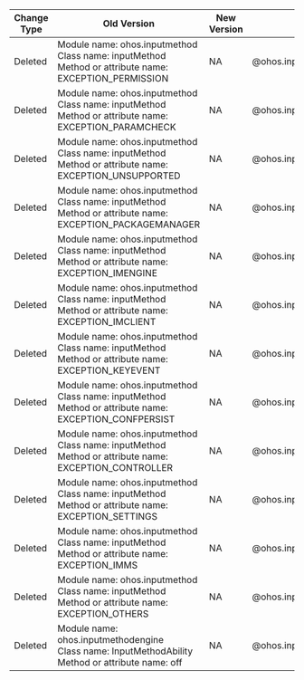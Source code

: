 | Change Type | Old Version | New Version | d.ts File |
| ---- | ------ | ------ | -------- |
|Deleted|Module name: ohos.inputmethod<br>Class name: inputMethod<br>Method or attribute name: EXCEPTION_PERMISSION|NA|@ohos.inputmethod.d.ts|
|Deleted|Module name: ohos.inputmethod<br>Class name: inputMethod<br>Method or attribute name: EXCEPTION_PARAMCHECK|NA|@ohos.inputmethod.d.ts|
|Deleted|Module name: ohos.inputmethod<br>Class name: inputMethod<br>Method or attribute name: EXCEPTION_UNSUPPORTED|NA|@ohos.inputmethod.d.ts|
|Deleted|Module name: ohos.inputmethod<br>Class name: inputMethod<br>Method or attribute name: EXCEPTION_PACKAGEMANAGER|NA|@ohos.inputmethod.d.ts|
|Deleted|Module name: ohos.inputmethod<br>Class name: inputMethod<br>Method or attribute name: EXCEPTION_IMENGINE|NA|@ohos.inputmethod.d.ts|
|Deleted|Module name: ohos.inputmethod<br>Class name: inputMethod<br>Method or attribute name: EXCEPTION_IMCLIENT|NA|@ohos.inputmethod.d.ts|
|Deleted|Module name: ohos.inputmethod<br>Class name: inputMethod<br>Method or attribute name: EXCEPTION_KEYEVENT|NA|@ohos.inputmethod.d.ts|
|Deleted|Module name: ohos.inputmethod<br>Class name: inputMethod<br>Method or attribute name: EXCEPTION_CONFPERSIST|NA|@ohos.inputmethod.d.ts|
|Deleted|Module name: ohos.inputmethod<br>Class name: inputMethod<br>Method or attribute name: EXCEPTION_CONTROLLER|NA|@ohos.inputmethod.d.ts|
|Deleted|Module name: ohos.inputmethod<br>Class name: inputMethod<br>Method or attribute name: EXCEPTION_SETTINGS|NA|@ohos.inputmethod.d.ts|
|Deleted|Module name: ohos.inputmethod<br>Class name: inputMethod<br>Method or attribute name: EXCEPTION_IMMS|NA|@ohos.inputmethod.d.ts|
|Deleted|Module name: ohos.inputmethod<br>Class name: inputMethod<br>Method or attribute name: EXCEPTION_OTHERS|NA|@ohos.inputmethod.d.ts|
|Deleted|Module name: ohos.inputmethodengine<br>Class name: InputMethodAbility<br>Method or attribute name: off|NA|@ohos.inputmethodengine.d.ts|
